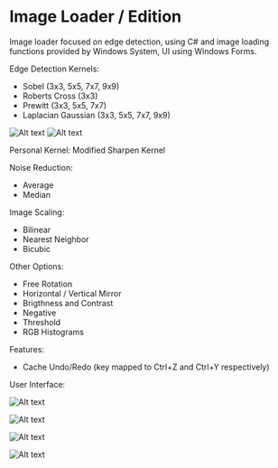 Image Loader / Edition
==========

Image loader focused on edge detection, using C# and image loading functions provided by Windows System, UI using Windows Forms.

Edge Detection Kernels:

* Sobel (3x3, 5x5, 7x7, 9x9) 
* Roberts Cross (3x3)
* Prewitt (3x3, 5x5, 7x7)
* Laplacian Gaussian (3x3, 5x5, 7x7, 9x9)

![Alt text](http://i.imgur.com/yuUzb6i.png) ![Alt text](http://i.imgur.com/Y8dsx0F.png)

Personal Kernel: Modified Sharpen Kernel

Noise Reduction:

* Average
* Median

Image Scaling:

* Bilinear
* Nearest Neighbor
* Bicubic

Other Options:

* Free Rotation
* Horizontal / Vertical Mirror
* Brigthness and Contrast
* Negative
* Threshold
* RGB Histograms

Features:

* Cache Undo/Redo (key mapped to Ctrl+Z and Ctrl+Y respectively)

User Interface:

![Alt text](http://i.imgur.com/Oxv3Qgj.png)

![Alt text](http://i.imgur.com/5u7w8WZ.png)

![Alt text](http://i.imgur.com/k8uHGba.png)

![Alt text](http://i.imgur.com/bYAJXQb.png)

